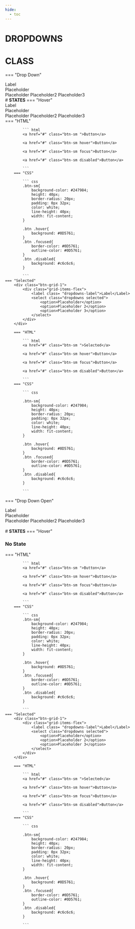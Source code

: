 ```yaml
---
hide:
  - toc
---
```

# **DROPDOWNS**

# **CLASS**

=== "Drop Down"
    <div class="btn-grid-1">
        <div class="grid-items-flex">
            <label class= "dropdowns-label">Label</Label>
                <div class="select-wrapper">
                    <div class="select">
                        <div class="select__trigger"><span>Placeholder</span>
                            <div class="arrow"></div>
                        </div>
                        <div class="custom-options">
                            <span class="custom-option selected" data-value="placeholder1">Placeholder</span>
                            <span class="custom-option" data-value="placeholder2">Placeholder2</span>
                            <span class="custom-option" data-value="placeholder3">Placeholder3</span>
                        </div>
                    </div>
                </div> 
        </div>
    </div>
    # **STATES**
    === "Hover"
        <div class="btn-grid-1">
            <div class="grid-items-flex">
                <label class= "dropdowns-label">Label</Label>
                <div class="select-wrapper">
                    <div class="select">
                        <div class="select__trigger"><span>Placeholder</span>
                            <div class="arrow"></div>
                        </div>
                        <div class="custom-options">
                            <span class="custom-option selected" data-value="placeholder1">Placeholder</span>
                            <span class="custom-option" data-value="placeholder2">Placeholder2</span>
                            <span class="custom-option" data-value="placeholder3">Placeholder3</span>
                        </div>
                    </div>
                </div> 
            </div>
        </div>
        === "HTML"

            ``` html
            <a href="#" class="btn-sm ">Button</a>

            <a href="#" class="btn-sm hover">Button</a>

            <a href="#" class="btn-sm focus">Button</a>

            <a href="#" class="btn-sm disabled">Button</a>
            
            ```
        === "CSS"

            ``` css
            .btn-sm{
                background-color: #247984;
                height: 40px;
                border-radius: 20px;
                padding: 0px 32px;
                color: white;
                line-height: 40px;
                width: fit-content;
            }

            .btn .hover{
                background: #0D5761;
            }
            .btn .focused{
                border-color: #0D5761;
                outline-color: #0D5761;
            }
            .btn .disabled{
                background: #c6c6c6;
            }
            
            ```
    === "Selected"
        <div class="btn-grid-1">
            <div class="grid-items-flex">
                <label class= "dropdowns-label">Label</Label>
                <select class="dropdowns selected">
                    <option>Placeholder</option>
                    <option>Placeholder 2</option>
                    <option>Placeholder 3</option>
                </select> 
            </div>
        </div>
        
        === "HTML"

            ``` html
            <a href="#" class="btn-sm ">Selected</a>

            <a href="#" class="btn-sm hover">Button</a>

            <a href="#" class="btn-sm focus">Button</a>

            <a href="#" class="btn-sm disabled">Button</a>
            
            ```
        === "CSS"

            ``` css

            .btn-sm{
                background-color: #247984;
                height: 40px;
                border-radius: 20px;
                padding: 0px 32px;
                color: white;
                line-height: 40px;
                width: fit-content;
            }

            .btn .hover{
                background: #0D5761;
            }
            .btn .focused{
                border-color: #0D5761;
                outline-color: #0D5761;
            }
            .btn .disabled{
                background: #c6c6c6;
            }
            
            ```
=== "Drop Down Open"
    <div class="btn-grid-1">
        <div class="grid-items-flex dropdown-grid">
            <label class= "dropdowns-label">Label</Label>
            <div class="select-wrapper">
                    <div class="select opened">
                        <div class="select__trigger"><span>Placeholder</span>
                            <div class="arrow"></div>
                        </div>
                        <div class="custom-options">
                            <span class="custom-option selected" data-value="placeholder1">Placeholder</span>
                            <span class="custom-option" data-value="placeholder2">Placeholder2</span>
                            <span class="custom-option dropdown-placeholder-hover-color" data-value="placeholder3">Placeholder3</span>
                        </div>
                    </div>
                </div>  
        </div>
    </div>
    # **STATES**
    === "Hover"
        <div class="btn-grid-1">
            <div class="grid-items-flex">
                <h3>No State</h3>
            </div>
        </div>
        === "HTML"

            ``` html
            <a href="#" class="btn-sm ">Button</a>

            <a href="#" class="btn-sm hover">Button</a>

            <a href="#" class="btn-sm focus">Button</a>

            <a href="#" class="btn-sm disabled">Button</a>
            
            ```
        === "CSS"

            ``` css
            .btn-sm{
                background-color: #247984;
                height: 40px;
                border-radius: 20px;
                padding: 0px 32px;
                color: white;
                line-height: 40px;
                width: fit-content;
            }

            .btn .hover{
                background: #0D5761;
            }
            .btn .focused{
                border-color: #0D5761;
                outline-color: #0D5761;
            }
            .btn .disabled{
                background: #c6c6c6;
            }
            
            ```
    === "Selected"
        <div class="btn-grid-1">
            <div class="grid-items-flex">
                <label class= "dropdowns-label">Label</Label>
                <select class="dropdowns selected">
                    <option>Placeholder</option>
                    <option>Placeholder 2</option>
                    <option>Placeholder 3</option>
                </select> 
            </div>
        </div>
        
        === "HTML"

            ``` html
            <a href="#" class="btn-sm ">Selected</a>

            <a href="#" class="btn-sm hover">Button</a>

            <a href="#" class="btn-sm focus">Button</a>

            <a href="#" class="btn-sm disabled">Button</a>
            
            ```
        === "CSS"

            ``` css

            .btn-sm{
                background-color: #247984;
                height: 40px;
                border-radius: 20px;
                padding: 0px 32px;
                color: white;
                line-height: 40px;
                width: fit-content;
            }

            .btn .hover{
                background: #0D5761;
            }
            .btn .focused{
                border-color: #0D5761;
                outline-color: #0D5761;
            }
            .btn .disabled{
                background: #c6c6c6;
            }
            
            ```